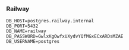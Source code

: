 ### Railway
```properties
DB_HOST=postgres.railway.internal
DB_PORT=5432
DB_NAME=railway
DB_PASSWORD=GwlxKgOwfxUXydvYQfMGxECxARDsMZAE
DB_USERNAME=postgres
```